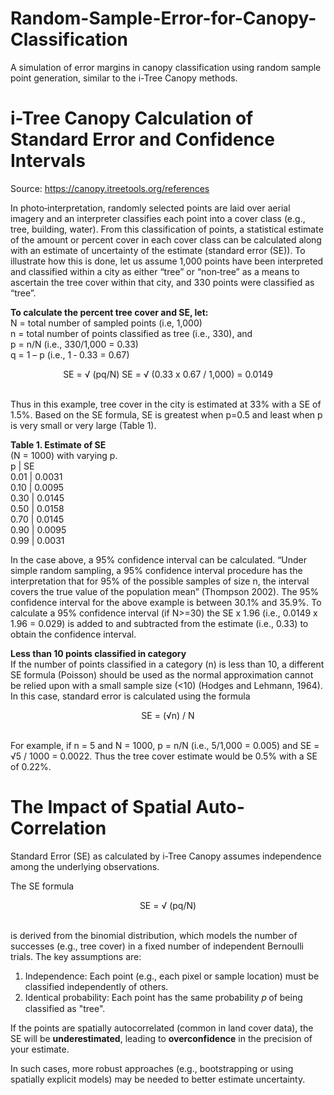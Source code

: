 # Random-Sample-Error-for-Canopy-Classification
A simulation of error margins in canopy classification using random sample point generation, similar to the i-Tree Canopy methods.

# i-Tree Canopy Calculation of Standard Error and Confidence Intervals
Source: https://canopy.itreetools.org/references

In photo‐interpretation, randomly selected points are laid over aerial imagery and an interpreter classifies each point into a cover class (e.g., tree, building, water). From this classification of points, a statistical estimate of the
amount or percent cover in each cover class can be calculated along with an estimate of uncertainty of the estimate (standard error (SE)). To illustrate how this is done, let us assume 1,000 points have been interpreted and 
classified within a city as either “tree” or “non‐tree” as a means to ascertain the tree cover within that city, and 330 points were classified as “tree”.

**To calculate the percent tree cover and SE, let:**  
N = total number of sampled points (i.e, 1,000)  
n = total number of points classified as tree (i.e., 330), and  
p = n/N (i.e., 330/1,000 = 0.33)  
q = 1 – p (i.e., 1 ‐ 0.33 = 0.67)

<div align="center">
SE = √ (pq/N)  
SE = √ (0.33 x 0.67 / 1,000) = 0.0149
</div>

<br>Thus in this example, tree cover in the city is estimated at 33% with a SE of 1.5%. Based on the SE formula, SE is greatest when p=0.5 and least when p is very small or very large (Table 1).

**Table 1. Estimate of SE**  
(N = 1000) with varying p.  
p | SE  
0.01 | 0.0031  
0.10 | 0.0095  
0.30 | 0.0145  
0.50 | 0.0158  
0.70 | 0.0145  
0.90 | 0.0095  
0.99 | 0.0031

In the case above, a 95% confidence interval can be calculated. “Under simple random sampling, a 95% confidence interval procedure has the interpretation that for 95% of the possible samples of size n, the interval covers the true 
value of the population mean” (Thompson 2002). The 95% confidence interval for the above example is between 30.1% and 35.9%. To calculate a 95% confidence interval (if N>=30) the SE x 1.96 (i.e., 0.0149 x 1.96 = 0.029) is added 
to and subtracted from the estimate (i.e., 0.33) to obtain the confidence interval.

**Less than 10 points classified in category**  
If the number of points classified in a category (n) is less than 10, a different SE formula (Poisson) should be used as the normal approximation cannot be relied upon with a small sample size (<10) (Hodges and Lehmann, 1964).  
In this case, standard error is calculated using the formula  
<div align="center">
SE = (√n) / N
</div>

<br>For example, if n = 5 and N = 1000, p = n/N (i.e., 5/1,000 = 0.005) and SE = √5 / 1000 = 0.0022. Thus the tree cover estimate would be 0.5% with a SE of 0.22%.

# The Impact of Spatial Auto-Correlation
Standard Error (SE) as calculated by i-Tree Canopy assumes independence among the underlying observations.

The SE formula

<div align="center">
SE = √ (pq/N)  
</div>

<br> is derived from the binomial distribution, which models the number of successes (e.g., tree cover) in a fixed number of independent Bernoulli trials. The key assumptions are:

1. Independence: Each point (e.g., each pixel or sample location) must be classified independently of others.
2. Identical probability: Each point has the same probability 𝑝 of being classified as "tree".

If the points are spatially autocorrelated (common in land cover data), the SE will be **underestimated**, leading to **overconfidence** in the precision of your estimate.

In such cases, more robust approaches (e.g., bootstrapping or using spatially explicit models) may be needed to better estimate uncertainty.
